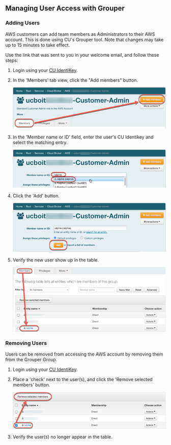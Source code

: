 ## Managing User Access with Grouper

### Adding Users

AWS customers can add team members as Administrators to their AWS account.  This is done using CU's Grouper tool.  Note that changes may take up to 15 minutes to take effect.

Use the link that was sent to you in your welcome email, and follow these steps:

1. Login using your <a href="https://oit.colorado.edu/services/identity-access-management/identikey" target="_blank">CU IdentiKey</a>.
2. In the 'Members' tab view, click the "Add members" button.

   ![](images/managing-grouper-groups/add-members-button.png)

3. In the 'Member name or ID' field, enter the user's CU Identikey and select the matching entry.

   ![](images/managing-grouper-groups/enter-identikey.png)

4. Click the 'Add' button.

   ![](images/managing-grouper-groups/add-user.png)

5. Verify the new user show up in the table.

   ![](images/managing-grouper-groups/verify-user.png)

### Removing Users

Users can be removed from accessing the AWS account by removing them from the Grouper Group.

1. Login using your <a href="https://oit.colorado.edu/services/identity-access-management/identikey" target="_blank">CU IdentiKey</a>.
2. Place a 'check' next to the user(s), and click the 'Remove selected members' button.

    ![](images/managing-grouper-groups/remove-user.png)

3. Verify the user(s) no longer appear in the table.
